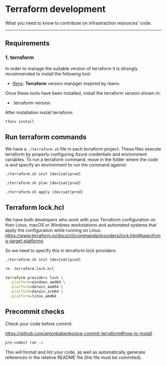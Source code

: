 # Terraform development

What you need to know to contribute on infrastraction resources' code.

----

## Requirements

### 1. terraform

In order to manage the suitable version of terraform it is strongly recommended to install the following tool:

- [tfenv](https://github.com/tfutils/tfenv): **Terraform** version manager inspired by rbenv.

Once these tools have been installed, install the terraform version shown in:

- .terraform-version

After installation install terraform:

```sh
tfenv install
```

## Run terraform commands

We have a `./terraform.sh` file in each terraform project. These files execute terraform by properly configuring Azure credentials and environment variables.
To run a terraform command, move in the folder where the code is and specify an environment to run the command against:

```sh
./terraform.sh init [dev|uat|prod]

./terraform.sh plan [dev|uat|prod]

./terraform.sh apply [dev|uat|prod]
```

## Terraform lock.hcl

We have both developers who work with your Terraform configuration on their Linux, macOS or Windows workstations and automated systems that apply the configuration while running on Linux.
https://www.terraform.io/docs/cli/commands/providers/lock.html#specifying-target-platforms

So we need to specify this in terraform lock providers:

```sh
./terraform.sh init [dev|uat|prod]

rm .terraform.lock.hcl

terraform providers lock \
  -platform=windows_amd64 \
  -platform=darwin_amd64 \
  -platform=darwin_arm64 \
  -platform=linux_amd64
```

## Precommit checks

Check your code before commit.

https://github.com/antonbabenko/pre-commit-terraform#how-to-install

```sh
pre-commit run -a
```

This will format and lint your code, as well as automatically generate references in the relative README file (the file must be commited).
